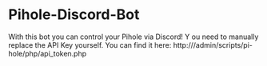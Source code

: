 # Pihole-Discord-Bot
With this bot you can control your Pihole via Discord!
Y
ou need to manually replace the API Key yourself. 
You can find it here: http://<IP from your Pihole>/admin/scripts/pi-hole/php/api_token.php
